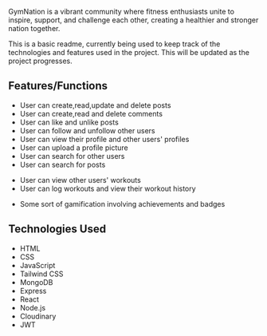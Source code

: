 GymNation is a vibrant community where fitness enthusiasts unite to inspire, support, and challenge each other, creating a healthier and stronger nation together.

This is a basic readme, currently being used to keep track of the technologies and features used in the project. This will be updated as the project progresses.

## Features/Functions
<!-- - User can sign up and log in -->
- User can create,read,update and delete posts
- User can create,read and delete comments
- User can like and unlike posts
- User can follow and unfollow other users
- User can view their profile and other users' profiles
- User can upload a profile picture
- User can search for other users
- User can search for posts
<!-- - User can create,read,update and delete workouts routines -->
- User can view other users' workouts
- User can log workouts and view their workout history
<!-- - User can learn about different exercises and add them to their workout routines, provided by the ExerciseDB API -->
- Some sort of gamification involving achievements and badges


## Technologies Used
- HTML
- CSS
- JavaScript
- Tailwind CSS
- MongoDB
- Express
- React
- Node.js
- Cloudinary
- JWT

